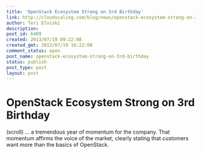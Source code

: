 ```yaml
---
title: 'OpenStack Ecosystem Strong on 3rd Birthday'
link: http://cloudscaling.com/blog/news/openstack-ecosystem-strong-on-3rd-birthday/
author: Teri Elniski
description: 
post_id: 6489
created: 2013/07/19 09:22:08
created_gmt: 2013/07/19 16:22:08
comment_status: open
post_name: openstack-ecosystem-strong-on-3rd-birthday
status: publish
post_type: post
layout: post
---
```


# OpenStack Ecosystem Strong on 3rd Birthday

(scroll) ... a tremendous year of momentum for the company. That momentum affirms the voice of the market, clearly stating that customers want more than the basics of OpenStack.